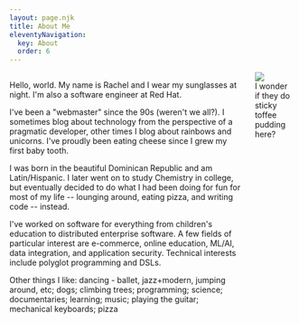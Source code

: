```yaml
---
layout: page.njk
title: About Me
eleventyNavigation:
  key: About
  order: 6
---
```


<div class="columns">
<div class="column is-three-quarters">

Hello, world. My name is Rachel and I wear my sunglasses at night. I'm also a software engineer at Red Hat.

I've been a "webmaster" since the 90s (weren't we all?). I sometimes blog about technology from the perspective of a pragmatic developer, other times I blog about rainbows and unicorns. I've proudly been eating cheese since I grew my first baby tooth.

I was born in the beautiful Dominican Republic and am Latin/Hispanic. I later went on to study Chemistry in college, but eventually decided to do what I had been doing for fun for most of my life -- lounging around, eating pizza, and writing code -- instead.

I've worked on software for everything from children's education to distributed enterprise software. A few fields of particular interest are e-commerce, online education, ML/AI, data integration, and application security. Technical interests include polyglot programming and DSLs.

<p class="marquee">
   <span>
   Other things I like: dancing - ballet, jazz+modern, jumping around, etc; dogs; climbing trees; programming; science; documentaries; learning; music; playing the guitar; mechanical keyboards; pizza
   </span>
 </p>

</div>


<div class="column">
<div class="picture">
<div class="picture__border">
<img src="/img/photos/rachel-cropped.jpg">
<figcaption>I wonder if they do sticky toffee pudding here?</figcaption>
</div>
</div>
</div>
</div>


